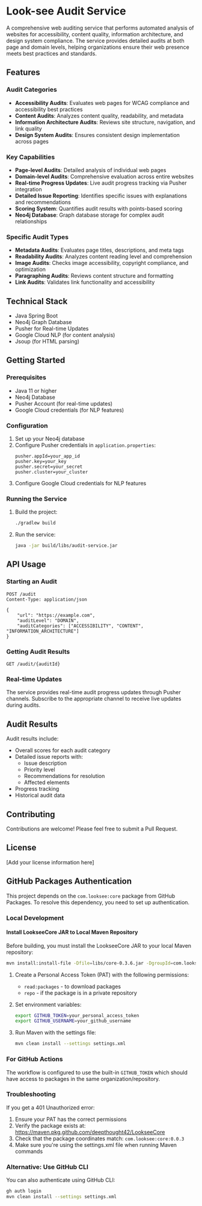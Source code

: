 # Look-see Audit Service

A comprehensive web auditing service that performs automated analysis of websites for accessibility, content quality, information architecture, and design system compliance. The service provides detailed audits at both page and domain levels, helping organizations ensure their web presence meets best practices and standards.

## Features

### Audit Categories
- **Accessibility Audits**: Evaluates web pages for WCAG compliance and accessibility best practices
- **Content Audits**: Analyzes content quality, readability, and metadata
- **Information Architecture Audits**: Reviews site structure, navigation, and link quality
- **Design System Audits**: Ensures consistent design implementation across pages

### Key Capabilities
- **Page-level Audits**: Detailed analysis of individual web pages
- **Domain-level Audits**: Comprehensive evaluation across entire websites
- **Real-time Progress Updates**: Live audit progress tracking via Pusher integration
- **Detailed Issue Reporting**: Identifies specific issues with explanations and recommendations
- **Scoring System**: Quantifies audit results with points-based scoring
- **Neo4j Database**: Graph database storage for complex audit relationships

### Specific Audit Types
- **Metadata Audits**: Evaluates page titles, descriptions, and meta tags
- **Readability Audits**: Analyzes content reading level and comprehension
- **Image Audits**: Checks image accessibility, copyright compliance, and optimization
- **Paragraphing Audits**: Reviews content structure and formatting
- **Link Audits**: Validates link functionality and accessibility

## Technical Stack
- Java Spring Boot
- Neo4j Graph Database
- Pusher for Real-time Updates
- Google Cloud NLP (for content analysis)
- Jsoup (for HTML parsing)

## Getting Started

### Prerequisites
- Java 11 or higher
- Neo4j Database
- Pusher Account (for real-time updates)
- Google Cloud credentials (for NLP features)

### Configuration
1. Set up your Neo4j database
2. Configure Pusher credentials in `application.properties`:
   ```
   pusher.appId=your_app_id
   pusher.key=your_key
   pusher.secret=your_secret
   pusher.cluster=your_cluster
   ```
3. Configure Google Cloud credentials for NLP features

### Running the Service
1. Build the project:
   ```bash
   ./gradlew build
   ```
2. Run the service:
   ```bash
   java -jar build/libs/audit-service.jar
   ```

## API Usage

### Starting an Audit
```http
POST /audit
Content-Type: application/json

{
    "url": "https://example.com",
    "auditLevel": "DOMAIN",
    "auditCategories": ["ACCESSIBILITY", "CONTENT", "INFORMATION_ARCHITECTURE"]
}
```

### Getting Audit Results
```http
GET /audit/{auditId}
```

### Real-time Updates
The service provides real-time audit progress updates through Pusher channels. Subscribe to the appropriate channel to receive live updates during audits.

## Audit Results

Audit results include:
- Overall scores for each audit category
- Detailed issue reports with:
  - Issue description
  - Priority level
  - Recommendations for resolution
  - Affected elements
- Progress tracking
- Historical audit data

## Contributing

Contributions are welcome! Please feel free to submit a Pull Request.

## License

[Add your license information here]

## GitHub Packages Authentication

This project depends on the `com.looksee:core` package from GitHub Packages. To resolve this dependency, you need to set up authentication.

### Local Development

#### Install LookseeCore JAR to Local Maven Repository

Before building, you must install the LookseeCore JAR to your local Maven repository:

```bash
mvn install:install-file -Dfile=libs/core-0.3.6.jar -DgroupId=com.looksee -DartifactId=core -Dversion=0.3.6 -Dpackaging=jar
```

1. Create a Personal Access Token (PAT) with the following permissions:
   - `read:packages` - to download packages
   - `repo` - if the package is in a private repository

2. Set environment variables:
   ```bash
   export GITHUB_TOKEN=your_personal_access_token
   export GITHUB_USERNAME=your_github_username
   ```

3. Run Maven with the settings file:
   ```bash
   mvn clean install --settings settings.xml
   ```

### For GitHub Actions

The workflow is configured to use the built-in `GITHUB_TOKEN` which should have access to packages in the same organization/repository.

### Troubleshooting

If you get a 401 Unauthorized error:

1. Ensure your PAT has the correct permissions
2. Verify the package exists at: https://maven.pkg.github.com/deepthought42/LookseeCore
3. Check that the package coordinates match: `com.looksee:core:0.0.3`
4. Make sure you're using the settings.xml file when running Maven commands

### Alternative: Use GitHub CLI

You can also authenticate using GitHub CLI:
```bash
gh auth login
mvn clean install --settings settings.xml
```